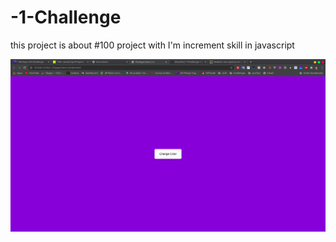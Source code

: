 # -1-Challenge

this project is about #100 project with I'm increment skill in javascript

![preview Design project](./desing.png)
